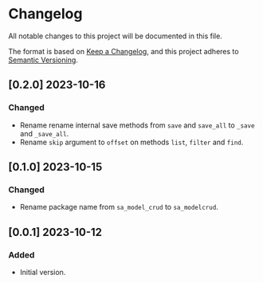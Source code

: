 # Changelog
All notable changes to this project will be documented in this file.

The format is based on [Keep a Changelog](https://keepachangelog.com/en/1.0.0/),
and this project adheres to [Semantic Versioning](https://semver.org/spec/v2.0.0.html).


## [0.2.0] 2023-10-16
### Changed
- Rename rename internal save methods from `save` and `save_all` to `_save` and `_save_all`.
- Rename `skip` argument to `offset` on methods `list`, `filter` and `find`.


## [0.1.0] 2023-10-15
### Changed
- Rename package name from `sa_model_crud` to `sa_modelcrud`.


## [0.0.1] 2023-10-12
### Added
- Initial version.